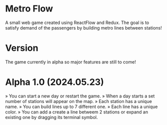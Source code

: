 # Metro Flow

A small web game created using ReactFlow and Redux. The goal is to satisfy demand of the passengers by building metro lines between stations! 

# Version

The game currently in alpha so major features are still to come!

# Alpha 1.0 (2024.05.23)
  » You can start a new day or restart the game.
  » When a day starts a set number of stations will appear on the map.
  » Each station has a unique name. 
  » You can build lines up to 7 different one.
  » Each line has a unique color.
  » You can add a create a line betweem 2 stations or expand an existing one by dragging its terminal symbol.
